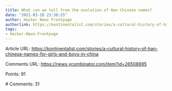 ```yaml
---
title: What can we tell from the evolution of Han Chinese names?
date: "2021-03-18 23:30:25"
author: Hacker News Frontpage
authorlink: https://kontinentalist.com/stories/a-cultural-history-of-han-chinese-names-for-girls-and-boys-in-china
tags:
- Hacker-News-Frontpage
---
```


<p>Article URL: <a href="https://kontinentalist.com/stories/a-cultural-history-of-han-chinese-names-for-girls-and-boys-in-china">https://kontinentalist.com/stories/a-cultural-history-of-han-chinese-names-for-girls-and-boys-in-china</a></p>
<p>Comments URL: <a href="https://news.ycombinator.com/item?id=26508695">https://news.ycombinator.com/item?id=26508695</a></p>
<p>Points: 91</p>
<p># Comments: 31</p>
